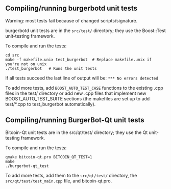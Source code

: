 Compiling/running burgerbotd unit tests
------------------------------------

Warning: most tests fail because of changed scripts/signature.

burgerbotd unit tests are in the `src/test/` directory; they
use the Boost::Test unit-testing framework.

To compile and run the tests:

	cd src
	make -f makefile.unix test_burgerbot  # Replace makefile.unix if you're not on unix
	./test_burgerbot   # Runs the unit tests

If all tests succeed the last line of output will be:
`*** No errors detected`

To add more tests, add `BOOST_AUTO_TEST_CASE` functions to the existing
.cpp files in the test/ directory or add new .cpp files that
implement new BOOST_AUTO_TEST_SUITE sections (the makefiles are
set up to add test/*.cpp to test_burgerbot automatically).


Compiling/running BurgerBot-Qt unit tests
---------------------------------------

Bitcoin-Qt unit tests are in the src/qt/test/ directory; they
use the Qt unit-testing framework.

To compile and run the tests:

	qmake bitcoin-qt.pro BITCOIN_QT_TEST=1
	make
	./burgerbot-qt_test

To add more tests, add them to the `src/qt/test/` directory,
the `src/qt/test/test_main.cpp` file, and bitcoin-qt.pro.
